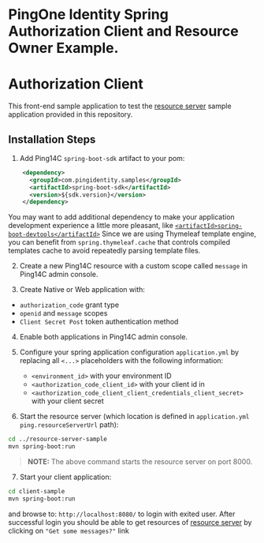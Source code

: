 # PingOne Identity Spring Authorization Client and Resource Owner Example. 
# Authorization Client

This front-end sample application to test the [resource server](../resource-server-sample) sample application provided in this repository.

## Installation Steps
1. Add Ping14C `spring-boot-sdk` artifact to your pom:
```xml
    <dependency>
      <groupId>com.pingidentity.samples</groupId>
      <artifactId>spring-boot-sdk</artifactId>
      <version>${sdk.version}</version>
    </dependency>
```
You may want to add additional dependency to make your application development experience a little more pleasant, like [`<artifactId>spring-boot-devtools</artifactId>`](https://docs.spring.io/spring-boot/docs/current/reference/html/using-boot-devtools.html)
Since we are using Thymeleaf template engine, you can benefit from `spring.thymeleaf.cache` that controls compiled templates cache to avoid repeatedly parsing template files.

2. Create a new Ping14C resource with a custom scope called `message` in Ping14C admin console.
  
3. Create Native or Web application with:
 - `authorization_code` grant type
 - `openid` and `message` scopes
 - `Client Secret Post` token authentication method
 
4. Enable both applications in Ping14C admin console.

5. Configure your spring application configuration `application.yml` by replacing all `<...>` placeholders with the following information:
    - `<environment_id>` with your environment ID
    - `<authorization_code_client_id>` with your client id in
    - `<authorization_code_client_client_credentials_client_secret>` with your client secret

6. Start the resource server (which location is defined in `application.yml` `ping.resourceServerUrl` path):
```bash
cd ../resource-server-sample
mvn spring-boot:run
```

> **NOTE:** The above command starts the resource server on port 8000. 

7. Start your client application:
```bash
cd client-sample
mvn spring-boot:run
```
and browse to: `http://localhost:8080/` to login with exited user. After successful login you should be able to get resources of [resource server](../resource-server-sample) 
by clicking on `"Get some messages?"` link 
